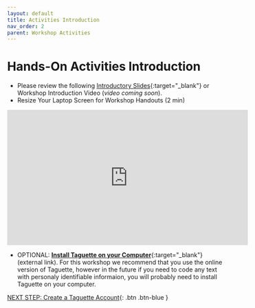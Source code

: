 ```yaml
---
layout: default
title: Activities Introduction
nav_order: 2
parent: Workshop Activities
---
```

# Hands-On Activities Introduction

- Please review the following [Introductory Slides](https://docs.google.com/presentation/d/1nvTIt4C5t2Gj7_FsfdbTFioU21t3-Dadu7_BiTaRAMo/){:target="_blank"} or Workshop Introduction Video (_video coming soon_).
- Resize Your Laptop Screen for Workshop Handouts (2 min)

<iframe width="560" height="315" src="https://www.youtube.com/embed/Igk5hZUfzN0" title="YouTube video player" frameborder="0" allow="accelerometer; autoplay; clipboard-write; encrypted-media; gyroscope; picture-in-picture" allowfullscreen></iframe>

- OPTIONAL: [**Install Taguette on your Computer**](https://gitlab.com/remram44/taguette/-/tags){:target="_blank"} (external link). For this workshop we recommend that you use the online version of Taguette, however in the future if you need to code any text with personaly identifiable informaion, you will probably need to install Taguette on your computer.

[NEXT STEP: Create a Taguette Account](create-account.html){: .btn .btn-blue }

